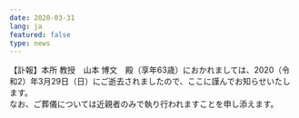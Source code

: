 ```yaml
---
date: 2020-03-31
lang: ja
featured: false
type: news
---
```

【訃報】本所 教授　山本 博文　殿（享年63歳）におかれましては、2020（令和2）年3月29日（日）にご逝去されましたので、ここに謹んでお知らせいたします。<br/>
なお、ご葬儀については近親者のみで執り行われますことを申し添えます。
